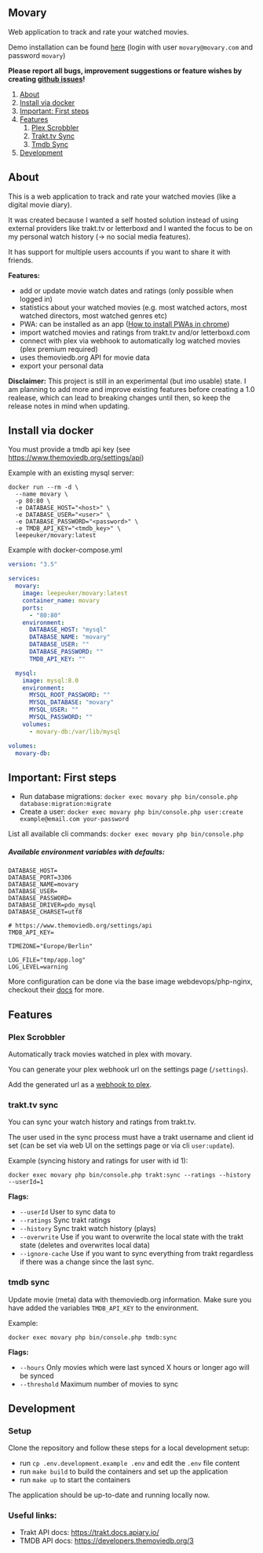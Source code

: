 ## Movary

Web application to track and rate your watched movies.

Demo installation can be found [here](https://movary-demo.leepeuker.dev/) (login with user `movary@movary.com` and password `movary`)

**Please report all bugs, improvement suggestions or feature wishes by creating [github issues](https://github.com/leepeuker/movary/issues)!**

1. [About](#install-via-docker)
2. [Install via docker](#install-via-docker)
3. [Important: First steps](#important-first-steps)
4. [Features](#features)
    1. [Plex Scrobbler](#plex-scrobbler)
    2. [Trakt.tv Sync](#trakttv-sync)
    3. [Tmdb Sync](#tmdb-sync)
5. [Development](#development)

<a name="#about"></a>

## About

This is a web application to track and rate your watched movies (like a digital movie diary).

It was created because I wanted a self hosted solution instead of using external providers like trakt.tv or letterboxd and I wanted the focus to be on my personal watch history (->
no
social media features).

It has support for multiple users accounts if you want to share it with friends.

**Features:**

- add or update movie watch dates and ratings (only possible when logged in)
- statistics about your watched movies (e.g. most watched actors, most watched directors, most watched genres etc)
- PWA: can be installed as an app ([How to install PWAs in chrome](https://support.google.com/chrome/answer/9658361?hl=en&co=GENIE.Platform%3DAndroid&oco=1))
- import watched movies and ratings from trakt.tv and/or letterboxd.com
- connect with plex via webhook to automatically log watched movies (plex premium required)
- uses themoviedb.org API for movie data
- export your personal data

**Disclaimer:** This project is still in an experimental (but imo usable) state. I am planning to add more and improve existing features before creating a 1.0 realease, which can
lead to breaking changes until then, so keep the release notes in mind when updating.

<a name="#install-via-docker"></a>

## Install via docker

You must provide a tmdb api key (see https://www.themoviedb.org/settings/api)

Example with an existing mysql server:

```shell
docker run --rm -d \
  --name movary \
  -p 80:80 \
  -e DATABASE_HOST="<host>" \
  -e DATABASE_USER="<user>" \
  -e DATABASE_PASSWORD="<password>" \
  -e TMDB_API_KEY="<tmdb_key>" \
  leepeuker/movary:latest
```

Example with docker-compose.yml

```yml
version: "3.5"

services:
  movary:
    image: leepeuker/movary:latest
    container_name: movary
    ports:
      - "80:80"
    environment:
      DATABASE_HOST: "mysql"
      DATABASE_NAME: "movary"
      DATABASE_USER: ""
      DATABASE_PASSWORD: ""
      TMDB_API_KEY: ""

  mysql:
    image: mysql:8.0
    environment:
      MYSQL_ROOT_PASSWORD: ""
      MYSQL_DATABASE: "movary"
      MYSQL_USER: ""
      MYSQL_PASSWORD: ""
    volumes:
      - movary-db:/var/lib/mysql

volumes:
  movary-db:
```

<a name="#important-first-steps"></a>

## Important: First steps

- Run database migrations: `docker exec movary php bin/console.php database:migration:migrate`
- Create a user: `docker exec movary php bin/console.php user:create example@email.com your-password`

List all available cli commands: `docker exec movary php bin/console.php`

##### Available environment variables with defaults:

```
DATABASE_HOST=
DATABASE_PORT=3306
DATABASE_NAME=movary
DATABASE_USER=
DATABASE_PASSWORD=
DATABASE_DRIVER=pdo_mysql
DATABASE_CHARSET=utf8

# https://www.themoviedb.org/settings/api
TMDB_API_KEY= 

TIMEZONE="Europe/Berlin"

LOG_FILE="tmp/app.log"
LOG_LEVEL=warning
``` 

More configuration can be done via the base image webdevops/php-nginx, checkout
their [docs](https://dockerfile.readthedocs.io/en/latest/content/DockerImages/dockerfiles/php-nginx.html) for more.

<a name="#features"></a>

## Features

<a name="#plex-scrobbler"></a>

### Plex Scrobbler

Automatically track movies watched in plex with movary.

You can generate your plex webhook url on the settings page (`/settings`).

Add the generated url as a [webhook to plex](https://support.plex.tv/articles/115002267687-webhooks/).

<a name="#trakttv-sync"></a>

### trakt.tv sync

You can sync your watch history and ratings from trakt.tv.

The user used in the sync process must have a trakt username and client id set (can be set via web UI on the settings page or via cli `user:update`).

Example (syncing history and ratings for user with id 1):

`docker exec movary php bin/console.php trakt:sync --ratings --history --userId=1`

**Flags:**

- `--userId`
  User to sync data to
- `--ratings`
  Sync trakt ratings
- `--history`
  Sync trakt watch history (plays)
- `--overwrite`
  Use if you want to overwrite the local state with the trakt state (deletes and overwrites local data)
- `--ignore-cache`
  Use if you want to sync everything from trakt regardless if there was a change since the last sync.

<a name="#tmdb-sync"></a>

### tmdb sync

Update movie (meta) data with themoviedb.org information.
Make sure you have added the variables `TMDB_API_KEY` to the environment.

Example:

`docker exec movary php bin/console.php tmdb:sync`

**Flags:**

- `--hours`
  Only movies which were last synced X hours or longer ago will be synced
- `--threshold`
  Maximum number of movies to sync

<a name="#development"></a>

## Development

### Setup

Clone the repository and follow these steps for a local development setup:

- run `cp .env.development.example .env` and edit the `.env` file content
- run `make build` to build the containers and set up the application
- run `make up` to start the containers

The application should be up-to-date and running locally now.

### Useful links:

- Trakt API docs: https://trakt.docs.apiary.io/
- TMDB API docs: https://developers.themoviedb.org/3
